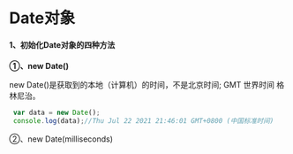 # Date对象

#### 1、初始化Date对象的四种方法

**①、new Date()**

new Date()是获取到的本地（计算机）的时间，不是北京时间; GMT 世界时间 格林尼治。

```js
 var data = new Date();
 console.log(data);//Thu Jul 22 2021 21:46:01 GMT+0800 (中国标准时间)
```

②、new Date(milliseconds)

